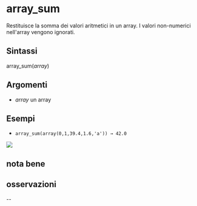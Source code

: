 # array_sum

Restituisce la somma dei valori aritmetici in un array. I valori non-numerici nell'array vengono ignorati.

## Sintassi

array_sum(_array_) 

## Argomenti

* _array_ un array

## Esempi

* `array_sum(array(0,1,39.4,1.6,'a')) → 42.0`

![](/img/arrays/array_sum/array_sum1.png)

## nota bene

## osservazioni

--
